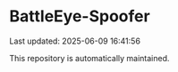 # BattleEye-Spoofer

Last updated: 2025-06-09 16:41:56

This repository is automatically maintained.
